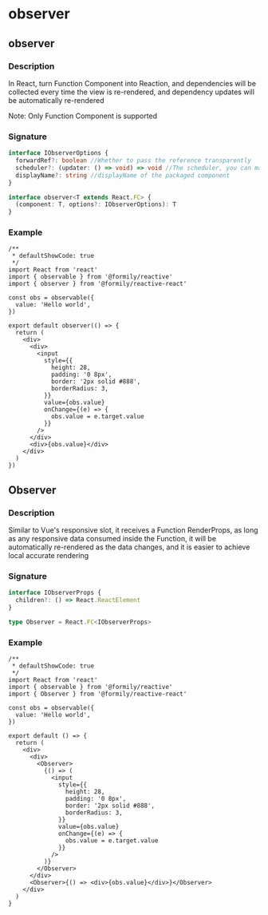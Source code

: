 # observer

## observer

### Description

In React, turn Function Component into Reaction, and dependencies will be collected every time the view is re-rendered, and dependency updates will be automatically re-rendered

<Alert>
Note: Only Function Component is supported
</Alert>

### Signature

```ts
interface IObserverOptions {
  forwardRef?: boolean //Whether to pass the reference transparently
  scheduler?: (updater: () => void) => void //The scheduler, you can manually control the timing of the update
  displayName?: string //displayName of the packaged component
}

interface observer<T extends React.FC> {
  (component: T, options?: IObserverOptions): T
}
```

### Example

```tsx
/**
 * defaultShowCode: true
 */
import React from 'react'
import { observable } from '@formily/reactive'
import { observer } from '@formily/reactive-react'

const obs = observable({
  value: 'Hello world',
})

export default observer(() => {
  return (
    <div>
      <div>
        <input
          style={{
            height: 28,
            padding: '0 8px',
            border: '2px solid #888',
            borderRadius: 3,
          }}
          value={obs.value}
          onChange={(e) => {
            obs.value = e.target.value
          }}
        />
      </div>
      <div>{obs.value}</div>
    </div>
  )
})
```

## Observer

### Description

Similar to Vue's responsive slot, it receives a Function RenderProps, as long as any responsive data consumed inside the Function, it will be automatically re-rendered as the data changes, and it is easier to achieve local accurate rendering

### Signature

```ts
interface IObserverProps {
  children?: () => React.ReactElement
}

type Observer = React.FC<IObserverProps>
```

### Example

```tsx
/**
 * defaultShowCode: true
 */
import React from 'react'
import { observable } from '@formily/reactive'
import { Observer } from '@formily/reactive-react'

const obs = observable({
  value: 'Hello world',
})

export default () => {
  return (
    <div>
      <div>
        <Observer>
          {() => (
            <input
              style={{
                height: 28,
                padding: '0 8px',
                border: '2px solid #888',
                borderRadius: 3,
              }}
              value={obs.value}
              onChange={(e) => {
                obs.value = e.target.value
              }}
            />
          )}
        </Observer>
      </div>
      <Observer>{() => <div>{obs.value}</div>}</Observer>
    </div>
  )
}
```

